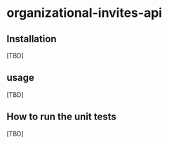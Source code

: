 # organizational-invites-api

## Installation

[TBD]

## usage

[TBD]

## How to run the unit tests

[TBD]
